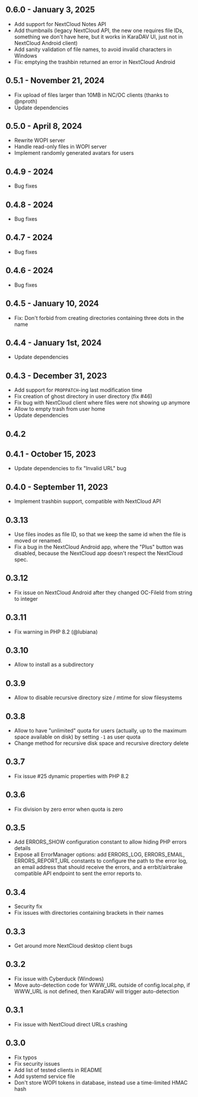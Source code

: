## 0.6.0 - January 3, 2025

* Add support for NextCloud Notes API
* Add thumbnails (legacy NextCloud API, the new one requires file IDs, something we don't have here, but it works in KaraDAV UI, just not in NextCloud Android client)
* Add sanity validation of file names, to avoid invalid characters in Windows
* Fix: emptying the trashbin returned an error in NextCloud Android

## 0.5.1 - November 21, 2024

* Fix upload of files larger than 10MB in NC/OC clients (thanks to @nproth)
* Update dependencies

## 0.5.0 - April 8, 2024

* Rewrite WOPI server
* Handle read-only files in WOPI server
* Implement randomly generated avatars for users

## 0.4.9 - 2024

* Bug fixes

## 0.4.8 - 2024

* Bug fixes

## 0.4.7 - 2024

* Bug fixes

## 0.4.6 - 2024

* Bug fixes

## 0.4.5 - January 10, 2024

* Fix: Don't forbid from creating directories containing three dots in the name

## 0.4.4 - January 1st, 2024

* Update dependencies

## 0.4.3 - December 31, 2023

* Add support for `PROPPATCH`-ing last modification time
* Fix creation of ghost directory in user directory (fix #46)
* Fix bug with NextCloud client where files were not showing up anymore
* Allow to empty trash from user home
* Update dependencies

## 0.4.2

## 0.4.1 - October 15, 2023

* Update dependencies to fix "Invalid URL" bug

## 0.4.0 - September 11, 2023

* Implement trashbin support, compatible with NextCloud API

## 0.3.13

* Use files inodes as file ID, so that we keep the same id when the file is moved or renamed.
* Fix a bug in the NextCloud Android app, where the "Plus" button was disabled, because the NextCloud app doesn't respect the NextCloud spec.

## 0.3.12

* Fix issue on NextCloud Android after they changed OC-FileId from string to integer

## 0.3.11

* Fix warning in PHP 8.2 (@lubiana)

## 0.3.10

* Allow to install as a subdirectory

## 0.3.9

* Allow to disable recursive directory size / mtime for slow filesystems

## 0.3.8

* Allow to have "unlimited" quota for users (actually, up to the maximum space available on disk) by setting `-1` as user quota
* Change method for recursive disk space and recursive directory delete

## 0.3.7

* Fix issue #25 dynamic properties with PHP 8.2

## 0.3.6

* Fix division by zero error when quota is zero

## 0.3.5

* Add ERRORS_SHOW configuration constant to allow hiding PHP errors details
* Expose all ErrorManager options: add ERRORS_LOG, ERRORS_EMAIL, ERRORS_REPORT_URL constants to configure the path to the error log, an email address that should receive the errors, and a errbit/airbrake compatible API endpoint to sent the error reports to.

## 0.3.4

* Security fix
* Fix issues with directories containing brackets in their names

## 0.3.3

* Get around more NextCloud desktop client bugs

## 0.3.2

* Fix issue with Cyberduck (Windows)
* Move auto-detection code for WWW_URL outside of config.local.php, if WWW_URL is not defined, then KaraDAV will trigger auto-detection

## 0.3.1

* Fix issue with NextCloud direct URLs crashing

## 0.3.0

* Fix typos
* Fix security issues
* Add list of tested clients in README
* Add systemd service file
* Don't store WOPI tokens in database, instead use a time-limited HMAC hash

